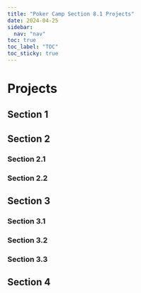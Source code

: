 ```yaml
---
title: "Poker Camp Section 8.1 Projects"
date: 2024-04-25
sidebar:
  nav: "nav"
toc: true
toc_label: "TOC"
toc_sticky: true
---
```


# Projects

## Section 1

## Section 2
### Section 2.1
### Section 2.2


## Section 3
### Section 3.1
### Section 3.2
### Section 3.3

## Section 4
